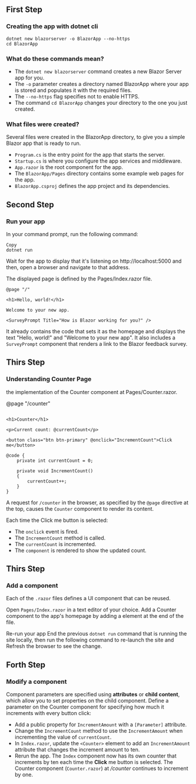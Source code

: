 ## First Step

### __Creating the app with dotnet cli__

``` [console]
dotnet new blazorserver -o BlazorApp --no-https
cd BlazorApp
```

### What do these commands mean?
- The `dotnet new blazorserver` command creates a new Blazor Server app for you.
- The `-o` parameter creates a directory named BlazorApp where your app is stored and populates it with the required files.
- The `--no-https` flag specifies not to enable HTTPS.
- The command `cd BlazorApp` changes your directory to the one you just created.

### What files were created?

Several files were created in the BlazorApp directory, to give you a simple Blazor app that is ready to run.

- `Program.cs` is the entry point for the app that starts the server.
- `Startup.cs` is where you configure the app services and middleware.
- `App.razor` is the root component for the app.
- The `BlazorApp/Pages` directory contains some example web pages for the app.
- `BlazorApp.csproj` defines the app project and its dependencies.

## Second Step 

### __Run your app__

In your command prompt, run the following command:

``` [console]
Copy
dotnet run
```
Wait for the app to display that it's listening on http://localhost:5000 and then, open a browser and navigate to that address.

The displayed page is defined by the Pages/Index.razor file.

``` [html]
@page "/"

<h1>Hello, world!</h1>

Welcome to your new app.

<SurveyPrompt Title="How is Blazor working for you?" />
```

It already contains the code that sets it as the homepage and displays the text "Hello, world!" and "Welcome to your new app". It also includes a `SurveyPrompt` component that renders a link to the Blazor feedback survey.

## Thirs Step

### Understanding Counter Page

the implementation of the Counter component at Pages/Counter.razor.

@page "/counter"

``` [csharp]

<h1>Counter</h1>

<p>Current count: @currentCount</p>

<button class="btn btn-primary" @onclick="IncrementCount">Click me</button>

@code {
    private int currentCount = 0;

    private void IncrementCount()
    {
        currentCount++;
    }
}
``` 

A request for `/counter` in the browser, as specified by the `@page` directive at the top, causes the `Counter` component to render its content.

Each time the Click me button is selected:

- The `onclick` event is fired.
- The `IncrementCount` method is called.
- The `currentCount` is incremented.
- The `component` is rendered to show the updated count.

## Thirs Step

### __Add a component__

Each of the `.razor` files defines a UI component that can be reused.

Open `Pages/Index.razor` in a text editor of your choice. Add a Counter component to the app's homepage by adding a <Counter /> element at the end of the file.

Re-run your app
End the previous `dotnet run` command that is running the site locally, then run the following command to re-launch the site and Refresh the browser to see the change.

## Forth Step

### __Modify a component__

Component parameters are specified using __attributes__ or __child content__, which allow you to set properties on the child component. Define a parameter on the Counter component for specifying how much it increments with every button click:

- Add a public property for `IncrementAmount` with a `[Parameter]` attribute.
- Change the `IncrementCount` method to use the `IncrementAmount` when incrementing the value of `currentCount`.
- In `Index.razor`, update the `<Counter>` element to add an `IncrementAmount` attribute that changes the increment amount to ten.
- Rerun the app. The `Index` component now has its own counter that increments by ten each time the __Click__ me button is selected. The Counter component (`Counter.razor`) at _/counter_ continues to increment by one.